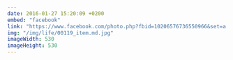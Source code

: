 ```yaml
---
date: 2016-01-27 15:20:09 +0200
embed: "facebook"
link: "https://www.facebook.com/photo.php?fbid=10206576736550966&set=a.1500377863244.2077675.1048105286&type=3"
img: "/img/life/00119_item.md.jpg"
imageWidth: 530
imageHeight: 530
---
```

